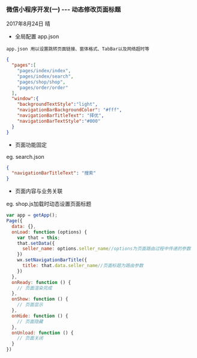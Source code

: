 ### 微信小程序开发(一) --- 动态修改页面标题

2017年8月24日 晴

- 全局配置 app.json

`app.json 用以设置跳转页面链接、窗体格式、TabBar以及网络超时等`

```json
{
  "pages":[
    "pages/index/index",
    "pages/index/search",
    "pages/shop/shop",
    "pages/order/order"
  ],
  "window":{
    "backgroundTextStyle":"light",
    "navigationBarBackgroundColor": "#fff",
    "navigationBarTitleText": "择优",
    "navigationBarTextStyle":"#000"
  }
}
```

- 页面功能固定

eg. search.json

```json
{
  "navigationBarTitleText": "搜索"
}
```

- 页面内容与业务关联

eg. shop.js加载时动态设置页面标题

```js
var app = getApp();
Page({
  data: {},
  onLoad: function (options) {
    var that = this;
    that.setData({
      seller_name: options.seller_name//options为页面路由过程中传递的参数
    })
    wx.setNavigationBarTitle({
      title: that.data.seller_name//页面标题为路由参数
    })
  },
  onReady: function () {
    // 页面渲染完成
  },
  onShow: function () {
    // 页面显示
  },
  onHide: function () {
    // 页面隐藏
  },
  onUnload: function () {
    // 页面关闭
  }
})
```
